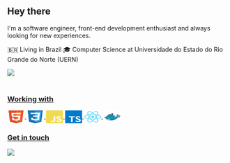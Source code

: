 ## Hey there

I'm a software engineer, front-end development enthusiast and always looking for new experiences.

:brazil: Living in Brazil
:mortar_board: Computer Science at Universidade do Estado do Rio Grande do Norte (UERN)

<div>
  <a href="https://github.com/helioVictor">
  <img height="180em" src="https://github-readme-stats.vercel.app/api?username=helioVictor&show_icons=true&theme=react&include_all_commits=true&count_private=true"/>
<div>

<div style="display: inline_block"><br>
  <h3>Working with</h3>
  <img align="center" alt="icon-HTML" height="30" width="40" src="https://raw.githubusercontent.com/devicons/devicon/master/icons/html5/html5-original.svg">
  <img align="center" alt="icon-CSS" height="30" width="40" src="https://raw.githubusercontent.com/devicons/devicon/master/icons/css3/css3-original.svg">
  <img align="center" alt="icon-Js" height="30" width="40" src="https://raw.githubusercontent.com/devicons/devicon/master/icons/javascript/javascript-plain.svg">
  <img align="center" alt="icon-Ts" height="30" width="40" src="https://raw.githubusercontent.com/devicons/devicon/master/icons/typescript/typescript-plain.svg">
  <img align="center" alt="icon-React" height="30" width="40" src="https://raw.githubusercontent.com/devicons/devicon/master/icons/react/react-original.svg">
  <img align="center" alt="icon-React" height="30" width="40" src="https://raw.githubusercontent.com/devicons/devicon/master/icons/docker/docker-original.svg">
</div>
 
<div>
  <h3>Get in touch</h3>
  <a href="https://www.linkedin.com/in/h%C3%A9lio-soares-1b9957164/" target="_blank"><img src="https://img.shields.io/badge/-LinkedIn-%230077B5?style=for-the-badge&logo=linkedin&logoColor=white" target="_blank"></a> 
</div>
